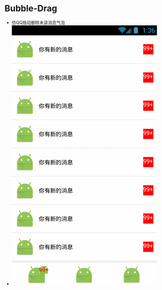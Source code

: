 # Bubble-Drag
* 仿QQ拖动删除未读消息气泡
* ![image](https://github.com/A-Miracle/Bubble-Drag/blob/master/demo.gif)
